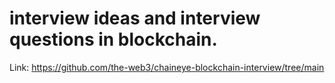 #  interview ideas and interview questions in blockchain.

Link: https://github.com/the-web3/chaineye-blockchain-interview/tree/main

